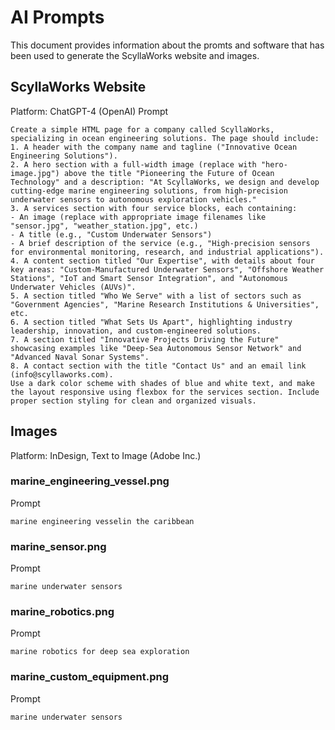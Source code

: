 # AI Prompts
This document provides information about the promts and software that has been used to generate the ScyllaWorks website and images.
## ScyllaWorks Website
Platform: ChatGPT-4 (OpenAI)
Prompt
```
Create a simple HTML page for a company called ScyllaWorks, specializing in ocean engineering solutions. The page should include:
1. A header with the company name and tagline ("Innovative Ocean Engineering Solutions").
2. A hero section with a full-width image (replace with "hero-image.jpg") above the title "Pioneering the Future of Ocean Technology" and a description: "At ScyllaWorks, we design and develop cutting-edge marine engineering solutions, from high-precision underwater sensors to autonomous exploration vehicles."
3. A services section with four service blocks, each containing:
- An image (replace with appropriate image filenames like "sensor.jpg", "weather_station.jpg", etc.)
- A title (e.g., "Custom Underwater Sensors")
- A brief description of the service (e.g., "High-precision sensors for environmental monitoring, research, and industrial applications").
4. A content section titled "Our Expertise", with details about four key areas: "Custom-Manufactured Underwater Sensors", "Offshore Weather Stations", "IoT and Smart Sensor Integration", and "Autonomous Underwater Vehicles (AUVs)".
5. A section titled "Who We Serve" with a list of sectors such as "Government Agencies", "Marine Research Institutions & Universities", etc.
6. A section titled "What Sets Us Apart", highlighting industry leadership, innovation, and custom-engineered solutions.
7. A section titled "Innovative Projects Driving the Future" showcasing examples like "Deep-Sea Autonomous Sensor Network" and "Advanced Naval Sonar Systems".
8. A contact section with the title "Contact Us" and an email link (info@scyllaworks.com).
Use a dark color scheme with shades of blue and white text, and make the layout responsive using flexbox for the services section. Include proper section styling for clean and organized visuals.
```

## Images
Platform: InDesign, Text to Image (Adobe Inc.)
### marine_engineering_vessel.png
Prompt
```
marine engineering vesselin the caribbean
```

### marine_sensor.png
Prompt
```
marine underwater sensors
```

### marine_robotics.png
Prompt
```
marine robotics for deep sea exploration
```

### marine_custom_equipment.png
Prompt
```
marine underwater sensors
```
